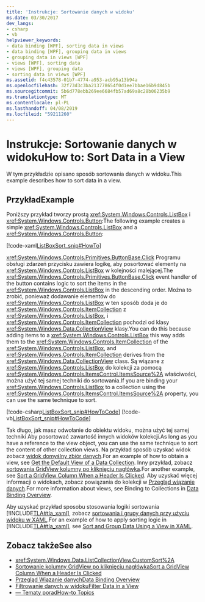 ```yaml
---
title: 'Instrukcje: Sortowanie danych w widoku'
ms.date: 03/30/2017
dev_langs:
- csharp
- vb
helpviewer_keywords:
- data binding [WPF], sorting data in views
- data binding [WPF], grouping data in views
- grouping data in views [WPF]
- views [WPF], sorting data
- views [WPF], grouping data
- sorting data in views [WPF]
ms.assetid: f4c43578-01b7-4774-a953-acb95a13b94a
ms.openlocfilehash: 32f73d3c3ba213778654f0d1ee7bbae16b9d845b
ms.sourcegitcommit: 5b6d778ebb269ee6684fb57ad69a8c28b06235b9
ms.translationtype: MT
ms.contentlocale: pl-PL
ms.lasthandoff: 04/08/2019
ms.locfileid: "59211260"
---
```

# <a name="how-to-sort-data-in-a-view"></a><span data-ttu-id="38c07-102">Instrukcje: Sortowanie danych w widoku</span><span class="sxs-lookup"><span data-stu-id="38c07-102">How to: Sort Data in a View</span></span>
<span data-ttu-id="38c07-103">W tym przykładzie opisano sposób sortowania danych w widoku.</span><span class="sxs-lookup"><span data-stu-id="38c07-103">This example describes how to sort data in a view.</span></span>  
  
## <a name="example"></a><span data-ttu-id="38c07-104">Przykład</span><span class="sxs-lookup"><span data-stu-id="38c07-104">Example</span></span>  
 <span data-ttu-id="38c07-105">Poniższy przykład tworzy prostą <xref:System.Windows.Controls.ListBox> i <xref:System.Windows.Controls.Button>:</span><span class="sxs-lookup"><span data-stu-id="38c07-105">The following example creates a simple <xref:System.Windows.Controls.ListBox> and a <xref:System.Windows.Controls.Button>:</span></span>  
  
 [!code-xaml[ListBoxSort_snip#HowTo](~/samples/snippets/csharp/VS_Snippets_Wpf/ListBoxSort_snip/CSharp/Window1.xaml#howto)]  
  
 <span data-ttu-id="38c07-106"><xref:System.Windows.Controls.Primitives.ButtonBase.Click> Programu obsługi zdarzeń przycisku zawiera logikę, aby posortować elementy na <xref:System.Windows.Controls.ListBox> w kolejności malejącej.</span><span class="sxs-lookup"><span data-stu-id="38c07-106">The <xref:System.Windows.Controls.Primitives.ButtonBase.Click> event handler of the button contains logic to sort the items in the <xref:System.Windows.Controls.ListBox> in the descending order.</span></span> <span data-ttu-id="38c07-107">Można to zrobić, ponieważ dodawanie elementów do <xref:System.Windows.Controls.ListBox> w ten sposób doda je do <xref:System.Windows.Controls.ItemCollection> z <xref:System.Windows.Controls.ListBox>, i <xref:System.Windows.Controls.ItemCollection> pochodzi od klasy <xref:System.Windows.Data.CollectionView> klasy.</span><span class="sxs-lookup"><span data-stu-id="38c07-107">You can do this because adding items to a <xref:System.Windows.Controls.ListBox> this way adds them to the <xref:System.Windows.Controls.ItemCollection> of the <xref:System.Windows.Controls.ListBox>, and <xref:System.Windows.Controls.ItemCollection> derives from the <xref:System.Windows.Data.CollectionView> class.</span></span> <span data-ttu-id="38c07-108">Są wiązane z <xref:System.Windows.Controls.ListBox> do kolekcji za pomocą <xref:System.Windows.Controls.ItemsControl.ItemsSource%2A> właściwości, można użyć tej samej techniki do sortowania.</span><span class="sxs-lookup"><span data-stu-id="38c07-108">If you are binding your <xref:System.Windows.Controls.ListBox> to a collection using the <xref:System.Windows.Controls.ItemsControl.ItemsSource%2A> property, you can use the same technique to sort.</span></span>  
  
 [!code-csharp[ListBoxSort_snip#HowToCode](~/samples/snippets/csharp/VS_Snippets_Wpf/ListBoxSort_snip/CSharp/Window1.xaml.cs#howtocode)]
 [!code-vb[ListBoxSort_snip#HowToCode](~/samples/snippets/visualbasic/VS_Snippets_Wpf/ListBoxSort_snip/visualbasic/window1.xaml.vb#howtocode)]  
  
 <span data-ttu-id="38c07-109">Tak długo, jak masz odwołanie do obiektu widoku, można użyć tej samej techniki Aby posortować zawartość innych widoków kolekcji.</span><span class="sxs-lookup"><span data-stu-id="38c07-109">As long as you have a reference to the view object, you can use the same technique to sort the content of other collection views.</span></span> <span data-ttu-id="38c07-110">Na przykład sposób uzyskać widok zobacz [widok domyślny zbiór danych](how-to-get-the-default-view-of-a-data-collection.md).</span><span class="sxs-lookup"><span data-stu-id="38c07-110">For an example of how to obtain a view, see [Get the Default View of a Data Collection](how-to-get-the-default-view-of-a-data-collection.md).</span></span> <span data-ttu-id="38c07-111">Inny przykład, zobacz [sortowania GridView kolumny po kliknięciu nagłówka](../controls/how-to-sort-a-gridview-column-when-a-header-is-clicked.md).</span><span class="sxs-lookup"><span data-stu-id="38c07-111">For another example, see [Sort a GridView Column When a Header Is Clicked](../controls/how-to-sort-a-gridview-column-when-a-header-is-clicked.md).</span></span> <span data-ttu-id="38c07-112">Aby uzyskać więcej informacji o widokach, zobacz powiązania do kolekcji w [Przegląd wiązanie danych](data-binding-overview.md).</span><span class="sxs-lookup"><span data-stu-id="38c07-112">For more information about views, see Binding to Collections in [Data Binding Overview](data-binding-overview.md).</span></span>  
  
 <span data-ttu-id="38c07-113">Aby uzyskać przykład sposobu stosowania logiki sortowania [!INCLUDE[TLA#tla_xaml](../../../../includes/tlasharptla-xaml-md.md)], zobacz [sortowania i grupy danych przy użyciu widoku w XAML](how-to-sort-and-group-data-using-a-view-in-xaml.md).</span><span class="sxs-lookup"><span data-stu-id="38c07-113">For an example of how to apply sorting logic in [!INCLUDE[TLA#tla_xaml](../../../../includes/tlasharptla-xaml-md.md)], see [Sort and Group Data Using a View in XAML](how-to-sort-and-group-data-using-a-view-in-xaml.md).</span></span>  
  
## <a name="see-also"></a><span data-ttu-id="38c07-114">Zobacz także</span><span class="sxs-lookup"><span data-stu-id="38c07-114">See also</span></span>

- <xref:System.Windows.Data.ListCollectionView.CustomSort%2A>
- [<span data-ttu-id="38c07-115">Sortowanie kolumny GridView po kliknięciu nagłówka</span><span class="sxs-lookup"><span data-stu-id="38c07-115">Sort a GridView Column When a Header Is Clicked</span></span>](../controls/how-to-sort-a-gridview-column-when-a-header-is-clicked.md)
- [<span data-ttu-id="38c07-116">Przegląd Wiązanie danych</span><span class="sxs-lookup"><span data-stu-id="38c07-116">Data Binding Overview</span></span>](data-binding-overview.md)
- [<span data-ttu-id="38c07-117">Filtrowanie danych w widoku</span><span class="sxs-lookup"><span data-stu-id="38c07-117">Filter Data in a View</span></span>](how-to-filter-data-in-a-view.md)
- [<span data-ttu-id="38c07-118">— Tematy porad</span><span class="sxs-lookup"><span data-stu-id="38c07-118">How-to Topics</span></span>](data-binding-how-to-topics.md)
